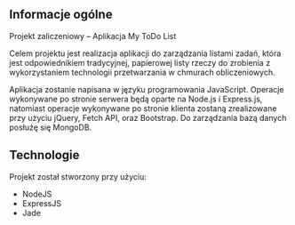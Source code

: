## Informacje ogólne
Projekt zaliczeniowy – Aplikacja My ToDo List

Celem projektu jest realizacja aplikacji do zarządzania listami zadań, która jest odpowiednikiem
tradycyjnej, papierowej listy rzeczy do zrobienia z wykorzystaniem technologii przetwarzania w chmurach obliczeniowych.

Aplikacja zostanie napisana w języku programowania JavaScript.
Operacje wykonywane po stronie serwera będą oparte na Node.js i Express.js, natomiast operacje
wykonywane po stronie klienta zostaną zrealizowane przy użyciu jQuery, Fetch API, oraz Bootstrap.
Do zarządzania bazą danych posłużę się MongoDB.
	
## Technologie
Projekt został stworzony przy użyciu:
* NodeJS 
* ExpressJS 
* Jade